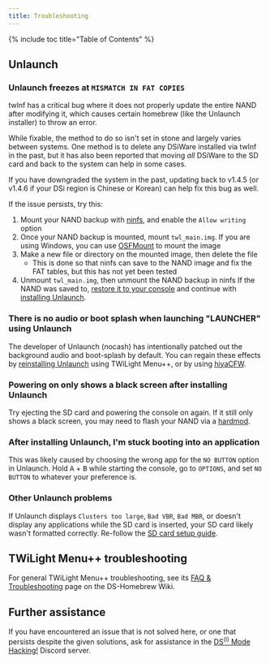 ```yaml
---
title: Troubleshooting
---
```


{% include toc title="Table of Contents" %}

## Unlaunch
### Unlaunch freezes at `MISMATCH IN FAT COPIES`

twlnf has a critical bug where it does not properly update the entire NAND after modifying it, which causes certain homebrew (like the Unlaunch installer) to throw an error.

While fixable, the method to do so isn't set in stone and largely varies between systems. One method is to delete any DSiWare installed via twlnf in the past, but it has also been reported that moving *all* DSiWare to the SD card and back to the system can help in some cases.

If you have downgraded the system in the past, updating back to v1.4.5 (or v1.4.6 if your DSi region is Chinese or Korean) can help fix this bug as well.

If the issue persists, try this:
1. Mount your NAND backup with [ninfs](https://github.com/ihaveamac/ninfs/releases), and enable the `Allow writing` option
1. Once your NAND backup is mounted, mount `twl_main.img`. If you are using Windows, you can use [OSFMount](https://www.osforensics.com/tools/mount-disk-images.html) to mount the image
1. Make a new file or directory on the mounted image, then delete the file
   - This is done so that ninfs can save to the NAND image and fix the FAT tables, but this has not yet been tested
1. Unmount `twl_main.img`, then unmount the NAND backup in ninfs
If the NAND was saved to, [restore it to your console](restoring-nand) and continue with [installing Unlaunch](installing-unlaunch).

### There is no audio or boot splash when launching "LAUNCHER" using Unlaunch

The developer of Unlaunch (nocash) has intentionally patched out the background audio and boot-splash by default. You can regain these effects by [reinstalling Unlaunch](/installing-unlaunch) using TWiLight Menu++, or by using [hiyaCFW](https://wiki.ds-homebrew.com/hiyacfw/installing).

### Powering on only shows a black screen after installing Unlaunch

Try ejecting the SD card and powering the console on again. If it still only shows a black screen, you may need to flash your NAND via a [hardmod](https://wiki.ds-homebrew.com/ds-index/hardmod).

### After installing Unlaunch, I'm stuck booting into an application

This was likely caused by choosing the wrong app for the `NO BUTTON` option in Unlaunch. Hold <kbd class="face">A</kbd> + <kbd class="face">B</kbd> while starting the console, go to `OPTIONS`, and set `NO BUTTON` to whatever your preference is.

### Other Unlaunch problems

If Unlaunch displays `Clusters too large`, `Bad VBR`, `Bad MBR`, or doesn't display any applications while the SD card is inserted, your SD card likely wasn't formatted correctly. Re-follow the [SD card setup guide](sd-card-setup).

## TWiLight Menu++  troubleshooting

For general TWiLight Menu++ troubleshooting, see its [FAQ & Troubleshooting](https://wiki.ds-homebrew.com/twilightmenu/faq) page on the DS-Homebrew Wiki.

## Further assistance

If you have encountered an issue that is not solved here, or one that persists despite the given solutions, ask for assistance in the [DS<sup>(i)</sup> Mode Hacking!](https://discord.gg/yD3spjv) Discord server.
